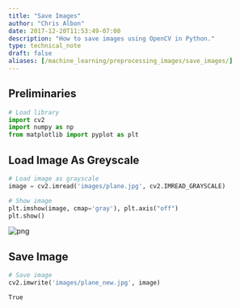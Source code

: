 ```yaml
---
title: "Save Images"
author: "Chris Albon"
date: 2017-12-20T11:53:49-07:00
description: "How to save images using OpenCV in Python."
type: technical_note
draft: false
aliases: [/machine_learning/preprocessing_images/save_images/]
---
```

## Preliminaries


```python
# Load library
import cv2
import numpy as np
from matplotlib import pyplot as plt
```

## Load Image As Greyscale


```python
# Load image as grayscale
image = cv2.imread('images/plane.jpg', cv2.IMREAD_GRAYSCALE)

# Show image
plt.imshow(image, cmap='gray'), plt.axis("off")
plt.show()
```


![png](save_images_4_0.png)


## Save Image


```python
# Save image
cv2.imwrite('images/plane_new.jpg', image)
```




    True


